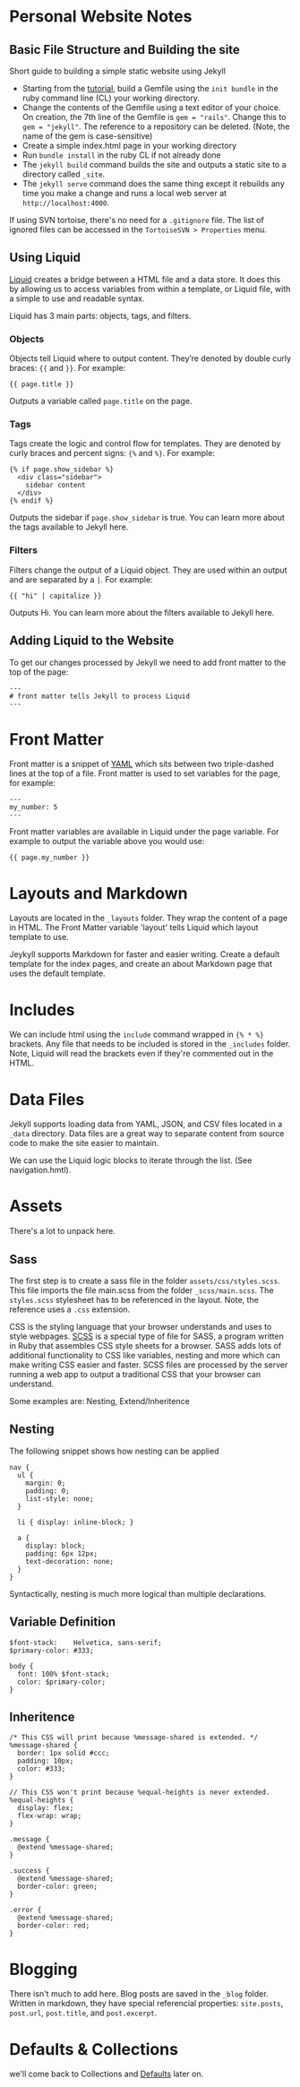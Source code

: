 # Personal Website Notes

## Basic File Structure and Building the site
Short guide to building a simple static website using Jekyll
 - Starting from the [tutorial](https://jekyllrb.com/docs/step-by-step/01-setup/), build a Gemfile using the `init bundle` in the ruby command line (CL) your working directory. 
 - Change the contents of the Gemfile using a text editor of your choice. On creation, the 7th line of the Gemfile is `gem = "rails"`. Change this to `gem = "jekyll"`. The reference to a repository can be deleted. (Note, the name of the gem is case-sensitive)
 - Create a simple index.html page in your working directory
 - Run `bundle install` in the ruby CL if not already done
 - The `jekyll build` command builds the site and outputs a static site to a directory called `_site`.
 - The `jekyll serve` command does the same thing except it rebuilds any time you make a change and runs a local web server at `http://localhost:4000`.

If using SVN tortoise, there's no need for a `.gitignore` file. The list of ignored files can be accessed in the `TortoiseSVN > Properties` menu.

## Using Liquid
[Liquid](https://shopify.github.io/liquid/) creates a bridge between a HTML file and a data store. It does this by allowing us to access variables from within a template, or Liquid file, with a simple to use and readable syntax.

Liquid has 3 main parts: objects, tags, and filters.

### Objects
Objects tell Liquid where to output content. They’re denoted by double curly braces: `{{` and `}}`. For example:

```
{{ page.title }}
```

Outputs a variable called `page.title` on the page.

### Tags

Tags create the logic and control flow for templates. They are denoted by curly braces and percent signs: `{%` and `%}`. For example:

```
{% if page.show_sidebar %}
  <div class="sidebar">
    sidebar content
  </div>
{% endif %}
```

Outputs the sidebar if `page.show_sidebar` is true. You can learn more about the tags available to Jekyll here.

### Filters

Filters change the output of a Liquid object. They are used within an output and are separated by a `|`. For example:

```
{{ "hi" | capitalize }}
```

Outputs Hi. You can learn more about the filters available to Jekyll here.


## Adding Liquid to the Website
To get our changes processed by Jekyll we need to add front matter to the top of the page:

```
---
# front matter tells Jekyll to process Liquid
---
```

# Front Matter
Front matter is a snippet of [YAML](https://yaml.org/) which sits between two triple-dashed lines at the top of a file. Front matter is used to set variables for the page, for example:

```
---
my_number: 5
---
```

Front matter variables are available in Liquid under the page variable. For example to output the variable above you would use: 

```
{{ page.my_number }}
```

# Layouts and Markdown
Layouts are located in the `_layouts` folder. They wrap the content of a page in HTML. The Front Matter variable 'layout' tells Liquid which layout template to use.

Jeykyll supports Markdown for faster and easier writing. Create a default template for the index pages, and create an about Markdown page that uses the default template.

# Includes
We can include html using the `include` command wrapped in `{% * %}` brackets. Any file that needs to be included is stored in the `_includes` folder. Note, Liquid will read the brackets even if they're commented out in the HTML.

# Data Files
Jekyll supports loading data from YAML, JSON, and CSV files located in a `_data` directory. Data files are a great way to separate content from source code to make the site easier to maintain.

We can use the Liquid logic blocks to iterate through the list. (See navigation.hmtl).

# Assets
There's a lot to unpack here.

## Sass
The first step is to create a sass file in the folder `assets/css/styles.scss`. This file imports the file main.scss from the folder `_scss/main.scss`. The `styles.scss` stylesheet has to be referenced in the layout. Note, the reference uses a `.css` extension.

CSS is the styling language that your browser understands and uses to style webpages. [SCSS](https://sass-lang.com/guide) is a special type of file for SASS, a program written in Ruby that assembles CSS style sheets for a browser. SASS adds lots of additional functionality to CSS like variables, nesting and more which can make writing CSS easier and faster. SCSS files are processed by the server running a web app to output a traditional CSS that your browser can understand.

Some examples are: Nesting, Extend/Inheritence

## Nesting
The following snippet shows how nesting can be applied

```
nav {
  ul {
    margin: 0;
    padding: 0;
    list-style: none;
  }

  li { display: inline-block; }

  a {
    display: block;
    padding: 6px 12px;
    text-decoration: none;
  }
}
```

Syntactically, nesting is much more logical than multiple declarations.

## Variable Definition
```
$font-stack:    Helvetica, sans-serif;
$primary-color: #333;

body {
  font: 100% $font-stack;
  color: $primary-color;
}
```

## Inheritence
```
/* This CSS will print because %message-shared is extended. */
%message-shared {
  border: 1px solid #ccc;
  padding: 10px;
  color: #333;
}

// This CSS won't print because %equal-heights is never extended.
%equal-heights {
  display: flex;
  flex-wrap: wrap;
}

.message {
  @extend %message-shared;
}

.success {
  @extend %message-shared;
  border-color: green;
}

.error {
  @extend %message-shared;
  border-color: red;
}
```

# Blogging
There isn't much to add here. Blog posts are saved in the `_blog` folder. Written in markdown, they have special referencial properties: `site.posts`, `post.url`, `post.title`, and `post.excerpt`.

# Defaults & Collections
we'll come back to Collections and [Defaults](https://jekyllrb.com/docs/configuration/front-matter-defaults/) later on.